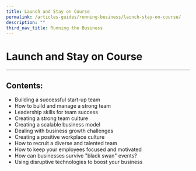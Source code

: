 ```yaml
---
title: Launch and Stay on Course
permalink: /articles-guides/running-business/launch-stay-on-course/
description: ""
third_nav_title: Running the Business
---
```

# **Launch and Stay on Course**

---

## Contents:

* Building a successful start-up team
* How to build and manage a strong team
* Leadership skills for team success
* Creating a strong team culture
* Creating a scalable business model
* Dealing with business growth challenges
* Creating a positive workplace culture
* How to recruit a diverse and talented team
* How to keep your employees focused and motivated
* How can businesses survive "black swan" events?
* Using disruptive technologies to boost your business
